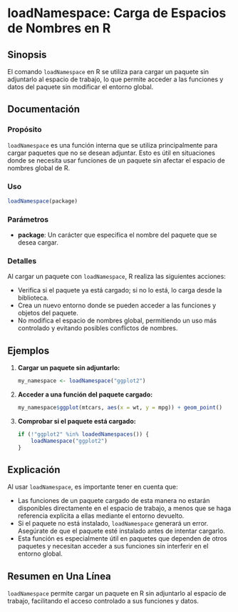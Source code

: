 <!--
Meta Description: # loadNamespace: Carga de Espacios de Nombres en R ## Sinopsis El comando `loadNamespace` en R se utiliza para cargar un paquete sin adjuntarlo al esp...
Meta Keywords: paquete, loadnamespace, que, cargar, sin
-->

# loadNamespace: Carga de Espacios de Nombres en R

## Sinopsis
El comando `loadNamespace` en R se utiliza para cargar un paquete sin adjuntarlo al espacio de trabajo, lo que permite acceder a las funciones y datos del paquete sin modificar el entorno global.

## Documentación
### Propósito
`loadNamespace` es una función interna que se utiliza principalmente para cargar paquetes que no se desean adjuntar. Esto es útil en situaciones donde se necesita usar funciones de un paquete sin afectar el espacio de nombres global de R.

### Uso
```R
loadNamespace(package)
```

### Parámetros
- **package**: Un carácter que especifica el nombre del paquete que se desea cargar.

### Detalles
Al cargar un paquete con `loadNamespace`, R realiza las siguientes acciones:
- Verifica si el paquete ya está cargado; si no lo está, lo carga desde la biblioteca.
- Crea un nuevo entorno donde se pueden acceder a las funciones y objetos del paquete.
- No modifica el espacio de nombres global, permitiendo un uso más controlado y evitando posibles conflictos de nombres.

## Ejemplos
1. **Cargar un paquete sin adjuntarlo:**
   ```R
   my_namespace <- loadNamespace("ggplot2")
   ```

2. **Acceder a una función del paquete cargado:**
   ```R
   my_namespace$ggplot(mtcars, aes(x = wt, y = mpg)) + geom_point()
   ```

3. **Comprobar si el paquete está cargado:**
   ```R
   if (!"ggplot2" %in% loadedNamespaces()) {
       loadNamespace("ggplot2")
   }
   ```

## Explicación
Al usar `loadNamespace`, es importante tener en cuenta que:
- Las funciones de un paquete cargado de esta manera no estarán disponibles directamente en el espacio de trabajo, a menos que se haga referencia explícita a ellas mediante el entorno devuelto.
- Si el paquete no está instalado, `loadNamespace` generará un error. Asegúrate de que el paquete esté instalado antes de intentar cargarlo.
- Esta función es especialmente útil en paquetes que dependen de otros paquetes y necesitan acceder a sus funciones sin interferir en el entorno global.

## Resumen en Una Línea
`loadNamespace` permite cargar un paquete en R sin adjuntarlo al espacio de trabajo, facilitando el acceso controlado a sus funciones y datos.